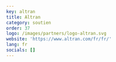 ```yaml
---
key: altran
title: Altran
category: soutien
order: 37
logo: /images/partners/logo-altran.svg
website: 'https://www.altran.com/fr/fr/'
lang: fr
socials: []
---
```

